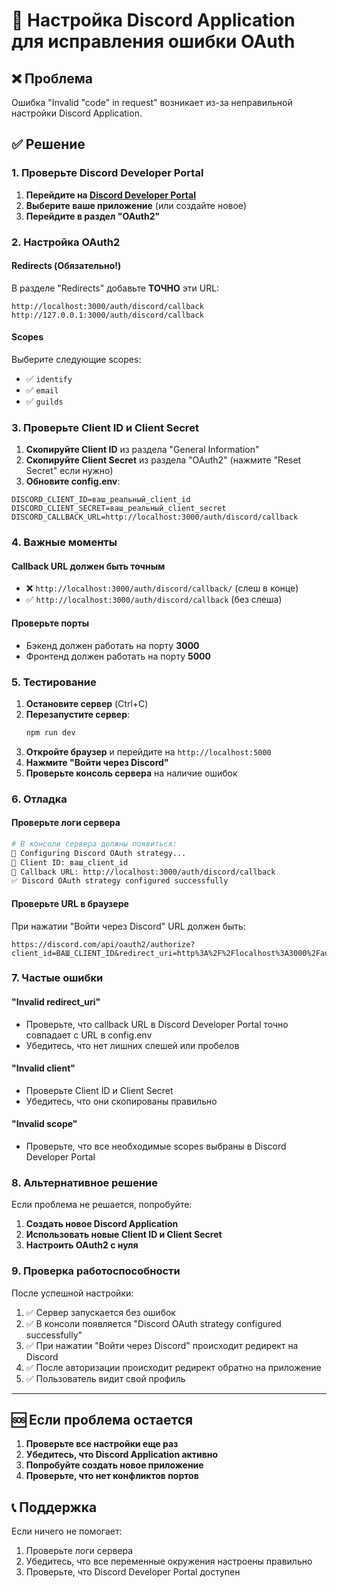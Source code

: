 # 🔧 Настройка Discord Application для исправления ошибки OAuth

## ❌ Проблема
Ошибка "Invalid \"code\" in request" возникает из-за неправильной настройки Discord Application.

## ✅ Решение

### 1. Проверьте Discord Developer Portal

1. **Перейдите на [Discord Developer Portal](https://discord.com/developers/applications)**
2. **Выберите ваше приложение** (или создайте новое)
3. **Перейдите в раздел "OAuth2"**

### 2. Настройка OAuth2

#### Redirects (Обязательно!)
В разделе "Redirects" добавьте **ТОЧНО** эти URL:
```
http://localhost:3000/auth/discord/callback
http://127.0.0.1:3000/auth/discord/callback
```

#### Scopes
Выберите следующие scopes:
- ✅ `identify`
- ✅ `email` 
- ✅ `guilds`

### 3. Проверьте Client ID и Client Secret

1. **Скопируйте Client ID** из раздела "General Information"
2. **Скопируйте Client Secret** из раздела "OAuth2" (нажмите "Reset Secret" если нужно)
3. **Обновите config.env**:

```env
DISCORD_CLIENT_ID=ваш_реальный_client_id
DISCORD_CLIENT_SECRET=ваш_реальный_client_secret
DISCORD_CALLBACK_URL=http://localhost:3000/auth/discord/callback
```

### 4. Важные моменты

#### Callback URL должен быть точным
- ❌ `http://localhost:3000/auth/discord/callback/` (слеш в конце)
- ✅ `http://localhost:3000/auth/discord/callback` (без слеша)

#### Проверьте порты
- Бэкенд должен работать на порту **3000**
- Фронтенд должен работать на порту **5000**

### 5. Тестирование

1. **Остановите сервер** (Ctrl+C)
2. **Перезапустите сервер**:
   ```bash
   npm run dev
   ```
3. **Откройте браузер** и перейдите на `http://localhost:5000`
4. **Нажмите "Войти через Discord"**
5. **Проверьте консоль сервера** на наличие ошибок

### 6. Отладка

#### Проверьте логи сервера
```bash
# В консоли сервера должны появиться:
🔐 Configuring Discord OAuth strategy...
🔐 Client ID: ваш_client_id
🔐 Callback URL: http://localhost:3000/auth/discord/callback
✅ Discord OAuth strategy configured successfully
```

#### Проверьте URL в браузере
При нажатии "Войти через Discord" URL должен быть:
```
https://discord.com/api/oauth2/authorize?client_id=ВАШ_CLIENT_ID&redirect_uri=http%3A%2F%2Flocalhost%3A3000%2Fauth%2Fdiscord%2Fcallback&response_type=code&scope=identify%20email%20guilds
```

### 7. Частые ошибки

#### "Invalid redirect_uri"
- Проверьте, что callback URL в Discord Developer Portal точно совпадает с URL в config.env
- Убедитесь, что нет лишних слешей или пробелов

#### "Invalid client"
- Проверьте Client ID и Client Secret
- Убедитесь, что они скопированы правильно

#### "Invalid scope"
- Проверьте, что все необходимые scopes выбраны в Discord Developer Portal

### 8. Альтернативное решение

Если проблема не решается, попробуйте:

1. **Создать новое Discord Application**
2. **Использовать новые Client ID и Client Secret**
3. **Настроить OAuth2 с нуля**

### 9. Проверка работоспособности

После успешной настройки:
1. ✅ Сервер запускается без ошибок
2. ✅ В консоли появляется "Discord OAuth strategy configured successfully"
3. ✅ При нажатии "Войти через Discord" происходит редирект на Discord
4. ✅ После авторизации происходит редирект обратно на приложение
5. ✅ Пользователь видит свой профиль

---

## 🆘 Если проблема остается

1. **Проверьте все настройки еще раз**
2. **Убедитесь, что Discord Application активно**
3. **Попробуйте создать новое приложение**
4. **Проверьте, что нет конфликтов портов**

## 📞 Поддержка

Если ничего не помогает:
1. Проверьте логи сервера
2. Убедитесь, что все переменные окружения настроены правильно
3. Проверьте, что Discord Developer Portal доступен
